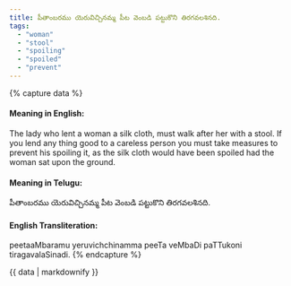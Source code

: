 ```yaml
---
title: పీతాంబరము యెరువిచ్చినమ్మ పీట వెంబడి పట్టుకొని తిరగవలశినది.
tags:
  - "woman"
  - "stool"
  - "spoiling"
  - "spoiled"
  - "prevent"
---
```


{% capture data %}
#### Meaning in English:
The lady who lent a woman a silk cloth, must walk after her with a stool.
If you lend any thing good to a careless person you must take measures to prevent his spoiling it, as the silk cloth would have been spoiled had the woman sat upon the ground.

#### Meaning in Telugu:
పీతాంబరము యెరువిచ్చినమ్మ పీట వెంబడి పట్టుకొని తిరగవలశినది.

#### English Transliteration:
peetaaMbaramu yeruvichchinamma peeTa veMbaDi paTTukoni tiragavalaSinadi.
{% endcapture %}

<div class="notice">{{ data | markdownify }}</div>

